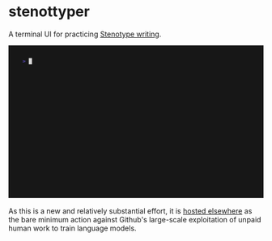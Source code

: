 stenottyper
===========

A terminal UI for practicing [Stenotype writing](https://en.wikipedia.org/wiki/Stenotype).

![Example session with silly prompt](./docs/demo.gif)

As this is a new and relatively substantial effort, it is [hosted elsewhere](https://codeberg.org/tsprlng/stenottyper) as the bare minimum action against Github's large-scale exploitation of unpaid human work to train language models.

